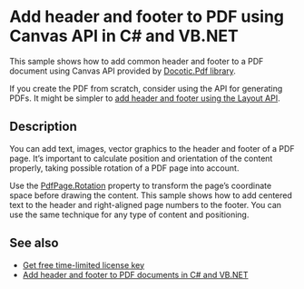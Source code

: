 # Add header and footer to PDF using Canvas API in C# and VB.NET

This sample shows how to add common header and footer to a PDF document using Canvas API provided by [Docotic.Pdf library](https://bitmiracle.com/pdf-library/).

If you create the PDF from scratch, consider using the API for generating PDFs. It might be simpler to [add header and footer using the Layout API](https://bitmiracle.com/pdf-library/layout/getting-started#header-footer).

## Description

You can add text, images, vector graphics to the header and footer of a PDF page. It’s important to calculate position and orientation of the content properly, taking possible rotation of a PDF page into account.

Use the [PdfPage.Rotation](https://api.docotic.com/pdfpage-rotation) property to transform the page’s coordinate space before drawing the content. This sample shows how to add centered text to the header and right-aligned page numbers to the footer. You can use the same technique for any type of content and positioning.

## See also
* [Get free time-limited license key](https://bitmiracle.com/pdf-library/download)
* [Add header and footer to PDF documents in C# and VB.NET](/Samples/Layout/HeaderFooter)